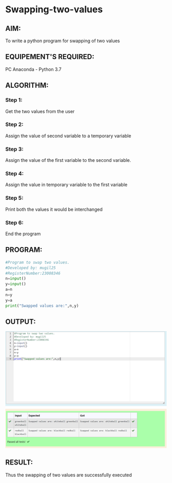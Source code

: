 # Swapping-two-values
## AIM:
To write a python program for swapping of two values
## EQUIPEMENT'S REQUIRED: 
PC
Anaconda - Python 3.7
## ALGORITHM: 
### Step 1:
Get the two values from the user
### Step 2: 
Assign the value of second variable to a temporary variable 
### Step 3: 
Assign the value of the first variable to the second variable.
### Step 4:  
Assign the value in temporary variable to the first variable
### Step 5: 
Print both the values it would be interchanged
### Step 6: 
End the program
## PROGRAM:
```python
#Program to swap two values.
#Developed by: mugil25
#RegisterNumber:23008346
n=input()
y=input()
a=n
n=y
y=a
print("Swapped values are:",n,y)
```
## OUTPUT:
![output](./Swappingoutput.png)




## RESULT:
Thus the swapping of two values are successfully executed



